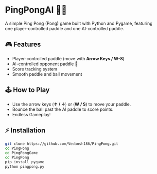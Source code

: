 # **PingPongAI** 🏓🤖

A simple Ping Pong (Pong) game built with Python and Pygame, featuring one player-controlled paddle and one AI-controlled paddle.  

## 🎮 Features
- Player-controlled paddle (move with **Arrow Keys / W-S**)  
- AI-controlled opponent paddle 🤖  
- Score tracking system  
- Smooth paddle and ball movement  

## 🕹️ How to Play
- Use the arrow keys (**↑ / ↓**) or (**W / S**) to move your paddle.  
- Bounce the ball past the AI paddle to score points.  
- Endless Gameplay!  

## ⚡ Installation
```bash
git clone https://github.com/Vedansh186/PingPong.git
cd PingPong
cd PingPongGame
cd PingPong
pip install pygame
python pingpong.py
```


